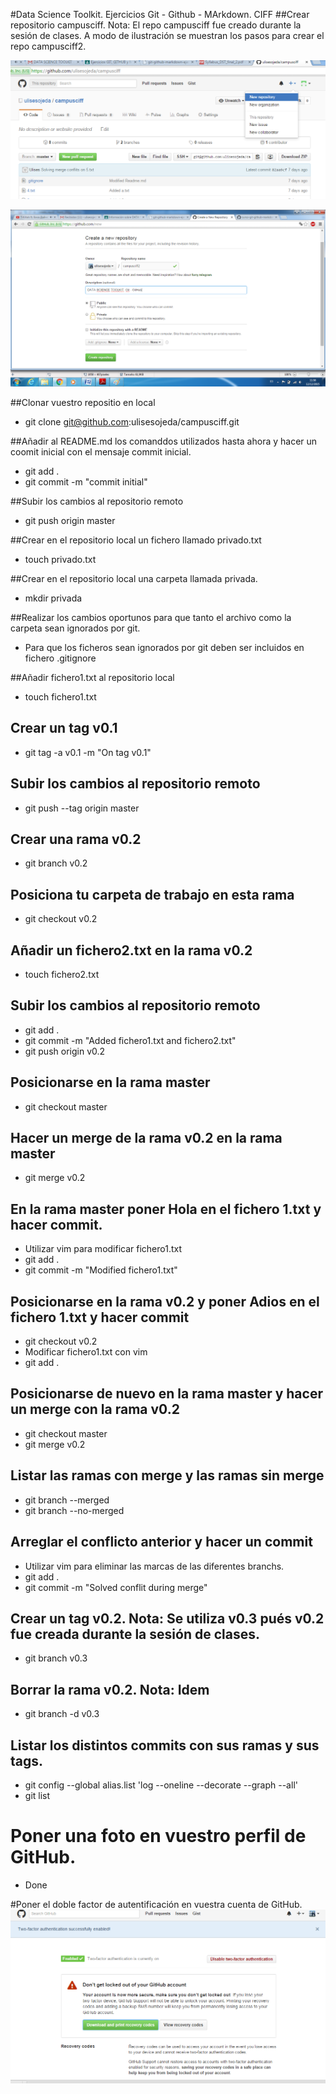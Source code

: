#Data Science Toolkit. Ejercicios Git - Github - MArkdown. CIFF
##Crear repositorio campusciff. Nota: El repo campusciff fue creado durante la sesión de clases. A modo de ilustración se muestran los pasos para crear el repo campusciff2.

![Crear Repo1](img/create_repo1.png)

![Crear Repo2](img/create_repo2.png)

##Clonar vuestro repositio en local
- git clone git@github.com:ulisesojeda/campusciff.git

##Añadir al README.md los comanddos utilizados hasta ahora y hacer un coomit inicial con el mensaje commit inicial.
- git add .
- git commit -m "commit initial"

##Subir los cambios al repositorio remoto
- git push origin master

##Crear en el repositorio local un fichero llamado privado.txt
- touch privado.txt

##Crear en el repositorio local una carpeta llamada privada.
- mkdir privada

##Realizar los cambios oportunos para que tanto el archivo como la carpeta sean ignorados por git.
- Para que los ficheros sean ignorados por git deben ser incluidos en fichero .gitignore

##Añadir fichero1.txt al repositorio local
- touch fichero1.txt

## Crear un tag v0.1
- git tag -a v0.1 -m "On tag v0.1"

## Subir los cambios al repositorio remoto
- git push --tag origin master

## Crear una rama v0.2
- git branch v0.2

## Posiciona tu carpeta de trabajo en esta rama
- git checkout v0.2

## Añadir un fichero2.txt en la rama v0.2
- touch fichero2.txt

## Subir los cambios al repositorio remoto
- git add .
- git commit -m "Added fichero1.txt and fichero2.txt"
- git push origin v0.2

## Posicionarse en la rama master
- git checkout master

## Hacer un merge de la rama v0.2 en la rama master
- git merge v0.2

## En la rama master poner Hola en el fichero 1.txt y hacer commit.
- Utilizar vim para modificar fichero1.txt
- git add .
- git commit -m "Modified fichero1.txt"

## Posicionarse en la rama v0.2 y poner Adios en el fichero 1.txt y hacer commit
- git checkout v0.2
- Modificar fichero1.txt con vim
- git add .

## Posicionarse de nuevo en la rama master y hacer un merge con la rama v0.2 
- git checkout master
- git merge v0.2

## Listar las ramas con merge y las ramas sin merge
- git branch --merged
- git branch --no-merged

##  Arreglar el conflicto anterior y hacer un commit
- Utilizar vim para eliminar las marcas de las diferentes branchs.
- git add .
- git commit -m "Solved conflit during merge"

## Crear un tag v0.2. Nota: Se utiliza v0.3 pués v0.2 fue creada durante la sesión de clases.
- git branch v0.3

## Borrar la rama v0.2. Nota: Idem
- git branch -d v0.3

## Listar los distintos commits con sus ramas y sus tags.
- git config --global alias.list 'log --oneline --decorate --graph --all'
- git list

# Poner una foto en vuestro perfil de GitHub.
- Done

#Poner el doble factor de autentificación en vuestra cuenta de GitHub.
![Two Factor](img/two_factor.png)








